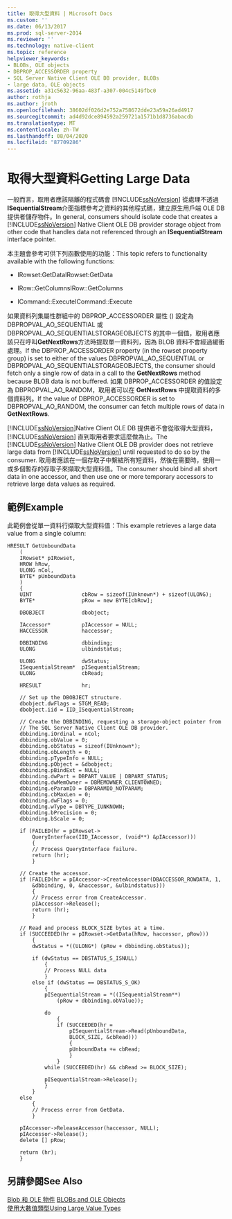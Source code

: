 ```yaml
---
title: 取得大型資料 | Microsoft Docs
ms.custom: ''
ms.date: 06/13/2017
ms.prod: sql-server-2014
ms.reviewer: ''
ms.technology: native-client
ms.topic: reference
helpviewer_keywords:
- BLOBs, OLE objects
- DBPROP_ACCESSORDER property
- SQL Server Native Client OLE DB provider, BLOBs
- large data, OLE objects
ms.assetid: a31c5632-96aa-483f-a307-004c5149fbc0
author: rothja
ms.author: jroth
ms.openlocfilehash: 38602df026d2e752a758672dde23a59a26ad4917
ms.sourcegitcommit: ad4d92dce894592a259721a1571b1d8736abacdb
ms.translationtype: MT
ms.contentlocale: zh-TW
ms.lasthandoff: 08/04/2020
ms.locfileid: "87709286"
---
```

# <a name="getting-large-data"></a><span data-ttu-id="a5c9d-102">取得大型資料</span><span class="sxs-lookup"><span data-stu-id="a5c9d-102">Getting Large Data</span></span>
  <span data-ttu-id="a5c9d-103">一般而言，取用者應該隔離的程式碼會 [!INCLUDE[ssNoVersion](../../includes/ssnoversion-md.md)] 從處理不透過**ISequentialStream**介面指標參考之資料的其他程式碼，建立原生用戶端 OLE DB 提供者儲存物件。</span><span class="sxs-lookup"><span data-stu-id="a5c9d-103">In general, consumers should isolate code that creates a [!INCLUDE[ssNoVersion](../../includes/ssnoversion-md.md)] Native Client OLE DB provider storage object from other code that handles data not referenced through an **ISequentialStream** interface pointer.</span></span>  
  
 <span data-ttu-id="a5c9d-104">本主題會參考可供下列函數使用的功能：</span><span class="sxs-lookup"><span data-stu-id="a5c9d-104">This topic refers to functionality available with the following functions:</span></span>  
  
-   <span data-ttu-id="a5c9d-105">IRowset:GetData</span><span class="sxs-lookup"><span data-stu-id="a5c9d-105">IRowset:GetData</span></span>  
  
-   <span data-ttu-id="a5c9d-106">IRow::GetColumns</span><span class="sxs-lookup"><span data-stu-id="a5c9d-106">IRow::GetColumns</span></span>  
  
-   <span data-ttu-id="a5c9d-107">ICommand::Execute</span><span class="sxs-lookup"><span data-stu-id="a5c9d-107">ICommand::Execute</span></span>  
  
 <span data-ttu-id="a5c9d-108">如果資料列集屬性群組中的 DBPROP_ACCESSORDER 屬性 () 設定為 DBPROPVAL_AO_SEQUENTIAL 或 DBPROPVAL_AO_SEQUENTIALSTORAGEOBJECTS 的其中一個值，取用者應該只在呼叫**GetNextRows**方法時提取單一資料列，因為 BLOB 資料不會經過緩衝處理。</span><span class="sxs-lookup"><span data-stu-id="a5c9d-108">If the DBPROP_ACCESSORDER property (in the rowset property group) is set to either of the values DBPROPVAL_AO_SEQUENTIAL or DBPROPVAL_AO_SEQUENTIALSTORAGEOBJECTS, the consumer should fetch only a single row of data in a call to the **GetNextRows** method because BLOB data is not buffered.</span></span> <span data-ttu-id="a5c9d-109">如果 DBPROP_ACCESSORDER 的值設定為 DBPROPVAL_AO_RANDOM，取用者可以在 **GetNextRows** 中提取資料的多個資料列。</span><span class="sxs-lookup"><span data-stu-id="a5c9d-109">If the value of DBPROP_ACCESSORDER is set to DBPROPVAL_AO_RANDOM, the consumer can fetch multiple rows of data in **GetNextRows**.</span></span>  
  
 <span data-ttu-id="a5c9d-110">[!INCLUDE[ssNoVersion](../../includes/ssnoversion-md.md)]Native Client OLE DB 提供者不會從取得大型資料， [!INCLUDE[ssNoVersion](../../includes/ssnoversion-md.md)] 直到取用者要求這麼做為止。</span><span class="sxs-lookup"><span data-stu-id="a5c9d-110">The [!INCLUDE[ssNoVersion](../../includes/ssnoversion-md.md)] Native Client OLE DB provider does not retrieve large data from [!INCLUDE[ssNoVersion](../../includes/ssnoversion-md.md)] until requested to do so by the consumer.</span></span> <span data-ttu-id="a5c9d-111">取用者應該在一個存取子中繫結所有短資料，然後在需要時，使用一或多個暫存的存取子來擷取大型資料值。</span><span class="sxs-lookup"><span data-stu-id="a5c9d-111">The consumer should bind all short data in one accessor, and then use one or more temporary accessors to retrieve large data values as required.</span></span>  
  
## <a name="example"></a><span data-ttu-id="a5c9d-112">範例</span><span class="sxs-lookup"><span data-stu-id="a5c9d-112">Example</span></span>  
 <span data-ttu-id="a5c9d-113">此範例會從單一資料行擷取大型資料值：</span><span class="sxs-lookup"><span data-stu-id="a5c9d-113">This example retrieves a large data value from a single column:</span></span>  
  
```  
HRESULT GetUnboundData  
    (  
    IRowset* pIRowset,  
    HROW hRow,  
    ULONG nCol,   
    BYTE* pUnboundData  
    )  
    {  
    UINT                cbRow = sizeof(IUnknown*) + sizeof(ULONG);  
    BYTE*               pRow = new BYTE[cbRow];  
  
    DBOBJECT            dbobject;  
  
    IAccessor*          pIAccessor = NULL;  
    HACCESSOR           haccessor;  
  
    DBBINDING           dbbinding;  
    ULONG               ulbindstatus;  
  
    ULONG               dwStatus;  
    ISequentialStream*  pISequentialStream;  
    ULONG               cbRead;  
  
    HRESULT             hr;  
  
    // Set up the DBOBJECT structure.  
    dbobject.dwFlags = STGM_READ;  
    dbobject.iid = IID_ISequentialStream;  
  
    // Create the DBBINDING, requesting a storage-object pointer from  
    // The SQL Server Native Client OLE DB provider.  
    dbbinding.iOrdinal = nCol;  
    dbbinding.obValue = 0;  
    dbbinding.obStatus = sizeof(IUnknown*);  
    dbbinding.obLength = 0;  
    dbbinding.pTypeInfo = NULL;  
    dbbinding.pObject = &dbobject;  
    dbbinding.pBindExt = NULL;  
    dbbinding.dwPart = DBPART_VALUE | DBPART_STATUS;  
    dbbinding.dwMemOwner = DBMEMOWNER_CLIENTOWNED;  
    dbbinding.eParamIO = DBPARAMIO_NOTPARAM;  
    dbbinding.cbMaxLen = 0;  
    dbbinding.dwFlags = 0;  
    dbbinding.wType = DBTYPE_IUNKNOWN;  
    dbbinding.bPrecision = 0;  
    dbbinding.bScale = 0;  
  
    if (FAILED(hr = pIRowset->  
        QueryInterface(IID_IAccessor, (void**) &pIAccessor)))  
        {  
        // Process QueryInterface failure.  
        return (hr);  
        }  
  
    // Create the accessor.  
    if (FAILED(hr = pIAccessor->CreateAccessor(DBACCESSOR_ROWDATA, 1,  
        &dbbinding, 0, &haccessor, &ulbindstatus)))  
        {  
        // Process error from CreateAccessor.  
        pIAccessor->Release();  
        return (hr);  
        }  
  
    // Read and process BLOCK_SIZE bytes at a time.  
    if (SUCCEEDED(hr = pIRowset->GetData(hRow, haccessor, pRow)))  
        {  
        dwStatus = *((ULONG*) (pRow + dbbinding.obStatus));  
  
        if (dwStatus == DBSTATUS_S_ISNULL)  
            {  
            // Process NULL data  
            }  
        else if (dwStatus == DBSTATUS_S_OK)  
            {  
            pISequentialStream = *((ISequentialStream**)   
                (pRow + dbbinding.obValue));  
  
            do  
                {  
                if (SUCCEEDED(hr =  
                    pISequentialStream->Read(pUnboundData,  
                    BLOCK_SIZE, &cbRead)))  
                    {  
                    pUnboundData += cbRead;  
                    }  
                }  
            while (SUCCEEDED(hr) && cbRead >= BLOCK_SIZE);  
  
            pISequentialStream->Release();  
            }  
        }  
    else  
        {  
        // Process error from GetData.  
        }  
  
    pIAccessor->ReleaseAccessor(haccessor, NULL);  
    pIAccessor->Release();  
    delete [] pRow;  
  
    return (hr);  
    }  
```  
  
## <a name="see-also"></a><span data-ttu-id="a5c9d-114">另請參閱</span><span class="sxs-lookup"><span data-stu-id="a5c9d-114">See Also</span></span>  
 <span data-ttu-id="a5c9d-115">[Blob 和 OLE 物件](blobs-and-ole-objects.md) </span><span class="sxs-lookup"><span data-stu-id="a5c9d-115">[BLOBs and OLE Objects](blobs-and-ole-objects.md) </span></span>  
 [<span data-ttu-id="a5c9d-116">使用大數值類型</span><span class="sxs-lookup"><span data-stu-id="a5c9d-116">Using Large Value Types</span></span>](../native-client/features/using-large-value-types.md)  
  
  
